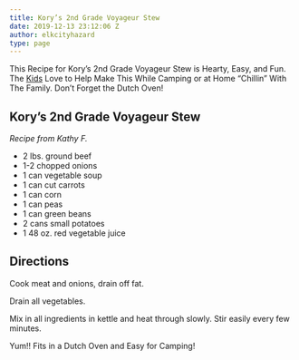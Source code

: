 ```yaml
---
title: Kory’s 2nd Grade Voyageur Stew
date: 2019-12-13 23:12:06 Z
author: elkcityhazard
type: page
---
```


This Recipe for Kory&#8217;s 2nd Grade Voyageur Stew is Hearty, Easy, and Fun. The [Kids][1] Love to Help Make This While Camping or at Home &#8220;Chillin&#8221; With The Family. Don&#8217;t Forget the Dutch Oven!

## Kory&#8217;s 2nd Grade Voyageur Stew

_Recipe from Kathy F._

  * 2 lbs. ground beef
  * 1-2 chopped onions
  * 1 can vegetable soup
  * 1 can cut carrots
  * 1 can corn
  * 1 can peas
  * 1 can green beans
  * 2 cans small potatoes
  * 1 48 oz. red vegetable juice

## Directions

Cook meat and onions, drain off fat.

Drain all vegetables.

Mix in all ingredients in kettle and heat through slowly. Stir easily every few minutes.

Yum!! Fits in a Dutch Oven and Easy for Camping!

 [1]: /wordpress/kids-corner-recipes/
